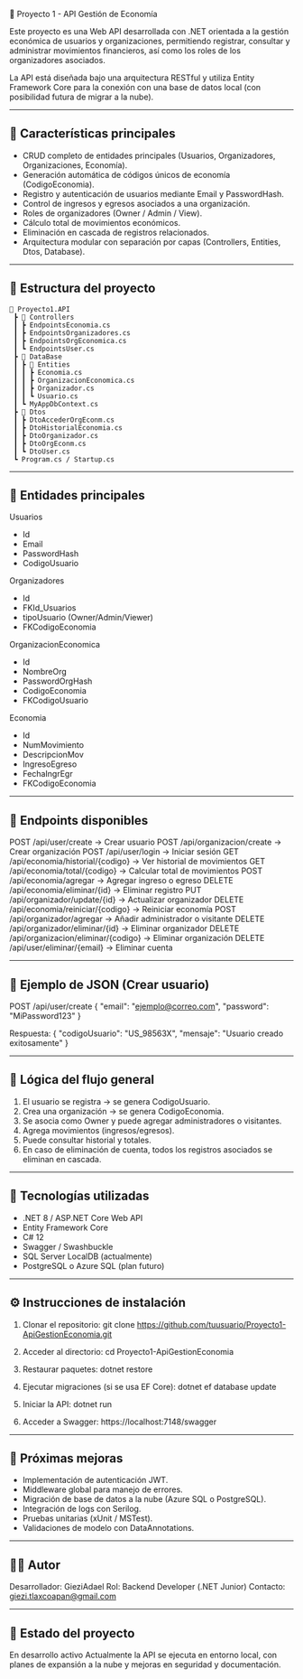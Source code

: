 🧩 Proyecto 1 - API Gestión de Economía

Este proyecto es una Web API desarrollada con .NET orientada a la gestión económica de usuarios y organizaciones,
permitiendo registrar, consultar y administrar movimientos financieros, así como los roles de los organizadores asociados.

La API está diseñada bajo una arquitectura RESTful y utiliza Entity Framework Core para la conexión con una base de datos local
(con posibilidad futura de migrar a la nube).

------------------------------------------------------------
🚀 Características principales
------------------------------------------------------------
- CRUD completo de entidades principales (Usuarios, Organizadores, Organizaciones, Economía).
- Generación automática de códigos únicos de economía (CodigoEconomia).
- Registro y autenticación de usuarios mediante Email y PasswordHash.
- Control de ingresos y egresos asociados a una organización.
- Roles de organizadores (Owner / Admin / View).
- Cálculo total de movimientos económicos.
- Eliminación en cascada de registros relacionados.
- Arquitectura modular con separación por capas (Controllers, Entities, Dtos, Database).

------------------------------------------------------------
🧱 Estructura del proyecto
------------------------------------------------------------
```
📁 Proyecto1.API
 ┣ 📂 Controllers
 ┃ ┣ EndpointsEconomia.cs
 ┃ ┣ EndpointsOrganizadores.cs
 ┃ ┣ EndpointsOrgEconomica.cs
 ┃ ┗ EndpointsUser.cs
 ┣ 📂 DataBase
 ┃ ┣ 📂 Entities
 ┃ ┃ ┣ Economia.cs
 ┃ ┃ ┣ OrganizacionEconomica.cs
 ┃ ┃ ┣ Organizador.cs
 ┃ ┃ ┗ Usuario.cs
 ┃ ┗ MyAppDbContext.cs
 ┣ 📂 Dtos
 ┃ ┣ DtoAccederOrgEconm.cs
 ┃ ┣ DtoHistorialEconomia.cs
 ┃ ┣ DtoOrganizador.cs
 ┃ ┣ DtoOrgEconm.cs
 ┃ ┗ DtoUser.cs
 ┗ Program.cs / Startup.cs
```
------------------------------------------------------------
🧩 Entidades principales
------------------------------------------------------------
Usuarios
- Id
- Email
- PasswordHash
- CodigoUsuario

Organizadores
- Id
- FKId_Usuarios
- tipoUsuario (Owner/Admin/Viewer)
- FKCodigoEconomia

OrganizacionEconomica
- Id
- NombreOrg
- PasswordOrgHash
- CodigoEconomia
- FKCodigoUsuario

Economia
- Id
- NumMovimiento
- DescripcionMov
- IngresoEgreso
- FechaIngrEgr
- FKCodigoEconomia

------------------------------------------------------------
🔗 Endpoints disponibles
------------------------------------------------------------
POST /api/user/create                -> Crear usuario
POST /api/organizacion/create        -> Crear organización
POST /api/user/login                 -> Iniciar sesión
GET /api/economia/historial/{codigo} -> Ver historial de movimientos
GET /api/economia/total/{codigo}     -> Calcular total de movimientos
POST /api/economia/agregar           -> Agregar ingreso o egreso
DELETE /api/economia/eliminar/{id}   -> Eliminar registro
PUT /api/organizador/update/{id}     -> Actualizar organizador
DELETE /api/economia/reiniciar/{codigo} -> Reiniciar economía
POST /api/organizador/agregar        -> Añadir administrador o visitante
DELETE /api/organizador/eliminar/{id} -> Eliminar organizador
DELETE /api/organizacion/eliminar/{codigo} -> Eliminar organización
DELETE /api/user/eliminar/{email}    -> Eliminar cuenta

------------------------------------------------------------
💾 Ejemplo de JSON (Crear usuario)
------------------------------------------------------------
POST /api/user/create
{
  "email": "ejemplo@correo.com",
  "password": "MiPassword123"
}

Respuesta:
{
  "codigoUsuario": "US_98563X",
  "mensaje": "Usuario creado exitosamente"
}

------------------------------------------------------------
🧠 Lógica del flujo general
------------------------------------------------------------
1. El usuario se registra → se genera CodigoUsuario.
2. Crea una organización → se genera CodigoEconomia.
3. Se asocia como Owner y puede agregar administradores o visitantes.
4. Agrega movimientos (ingresos/egresos).
5. Puede consultar historial y totales.
6. En caso de eliminación de cuenta, todos los registros asociados se eliminan en cascada.

------------------------------------------------------------
🧰 Tecnologías utilizadas
------------------------------------------------------------
- .NET 8 / ASP.NET Core Web API
- Entity Framework Core
- C# 12
- Swagger / Swashbuckle
- SQL Server LocalDB (actualmente)
- PostgreSQL o Azure SQL (plan futuro)

------------------------------------------------------------
⚙️ Instrucciones de instalación
------------------------------------------------------------
1. Clonar el repositorio:
   git clone https://github.com/tuusuario/Proyecto1-ApiGestionEconomia.git

2. Acceder al directorio:
   cd Proyecto1-ApiGestionEconomia

3. Restaurar paquetes:
   dotnet restore

4. Ejecutar migraciones (si se usa EF Core):
   dotnet ef database update

5. Iniciar la API:
   dotnet run

6. Acceder a Swagger:
   https://localhost:7148/swagger

------------------------------------------------------------
🧭 Próximas mejoras
------------------------------------------------------------
- Implementación de autenticación JWT.
- Middleware global para manejo de errores.
- Migración de base de datos a la nube (Azure SQL o PostgreSQL).
- Integración de logs con Serilog.
- Pruebas unitarias (xUnit / MSTest).
- Validaciones de modelo con DataAnnotations.

------------------------------------------------------------
🧑‍💻 Autor
------------------------------------------------------------
Desarrollador: GieziAdael
Rol: Backend Developer (.NET Junior)
Contacto: giezi.tlaxcoapan@gmail.com

------------------------------------------------------------
🏁 Estado del proyecto
------------------------------------------------------------
En desarrollo activo
Actualmente la API se ejecuta en entorno local, con planes de expansión a la nube
y mejoras en seguridad y documentación.

